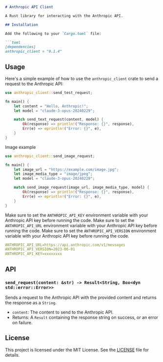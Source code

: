 ```markdown
# Anthropic API Client

A Rust library for interacting with the Anthropic API.

## Installation

Add the following to your `Cargo.toml` file:

```toml
[dependencies]
anthropic_client = "0.1.4"
```

## Usage

Here's a simple example of how to use the `anthropic_client` crate to send a request to the Anthropic API:

```rust
use anthropic_client::send_test_request;

fn main() {
    let content = "Hello, Anthropic!";
    let model = "claude-3-opus-20240229";

    match send_text_request(content, model) {
        Ok(response) => println!("Response: {}", response),
        Err(e) => eprintln!("Error: {}", e),
    }
}
```

Image example
```rust
use anthropic_client::send_image_request;

fn main() {
    let image_url = "https://example.com/image.jpg";
    let image_media_type = "image/jpeg";
    let model = "claude-3-opus-20240229";

    match send_image_request(image_url, image_media_type, model) {
        Ok(response) => println!("Response: {}", response),
        Err(e) => eprintln!("Error: {}", e),
    }
}
```

Make sure to set the `ANTHROPIC_API_KEY` environment variable with your Anthropic API key before running the code.
Make sure to set the `ANTHROPIC_API_URL` environment variable with your Anthropic API key before running the code.
Make sure to set the `ANTHROPIC_API_VERSION` environment variable with your Anthropic API key before running the code.
```yaml
ANTHROPIC_API_URL=https://api.anthropic.com/v1/messages
ANTHROPIC_API_VERSION=2023-06-01
ANTHROPIC_API_KEY=xxxxxxxx
```


## API

### `send_request(content: &str) -> Result<String, Box<dyn std::error::Error>>`

Sends a request to the Anthropic API with the provided content and returns the response as a `String`.

- `content`: The content to send to the Anthropic API.
- Returns: A `Result` containing the response string on success, or an error on failure.

## License

This project is licensed under the MIT License. See the [LICENSE](LICENSE) file for details.
